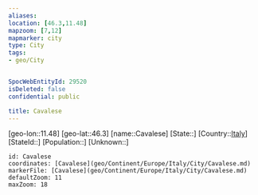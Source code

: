 ```yaml
---
aliases: 
location: [46.3,11.48]
mapzoom: [7,12] 
mapmarker: city 
type: City
tags:
- geo/City


SpocWebEntityId: 29520
isDeleted: false
confidential: public

title: Cavalese
---
```

[geo-lon::11.48]
[geo-lat::46.3]
[name::Cavalese]
[State::]
[Country::[Italy](geo/Continent/Europe/Italy.md)]
[StateId::]
[Population::]
[Unknown::]


```leaflet
id: Cavalese
coordinates: [Cavalese](geo/Continent/Europe/Italy/City/Cavalese.md)
markerFile: [Cavalese](geo/Continent/Europe/Italy/City/Cavalese.md)
defaultZoom: 11 
maxZoom: 18
```


